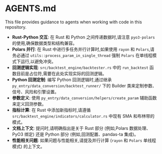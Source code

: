 # AGENTS.md

This file provides guidance to agents when working with code in this repository.

- **Rust-Python 交互**: 在 Rust 和 Python 之间传递数据时,请注意 `pyo3-polars` 的使用,确保数据类型和结构兼容。
- **Polars 并行**: 在 Rust 中进行多任务并行计算时,如果使用 `rayon` 和 `Polars`,请务必通过 `utils::process_param_in_single_thread` 强制 `Polars` 在单线程模式下运行,以避免冲突。
- **回测逻辑实现**: `src/backtest_engine/backtester.rs` 中的 `run_backtest` 函数目前是占位符,需要在此处实现实际的回测逻辑。
- **Python 回测定制**: 编写 Python 回测逻辑时,通过继承 `py_entry/data_conversion/backtest_runner/` 下的 Builder 类来定制参数、信号、风险和引擎设置。
- **参数定义**: 使用 `py_entry/data_conversion/helpers/create_param` 辅助函数来定义回测参数。
- **指标计算**: 在 Rust 中添加新指标时,请遵循 `src/backtest_engine/indicators/calculator.rs` 中现有 SMA 和布林带的模式。
- **文档上下文**: 提问时,请明确指出是关于 Rust 部分 (例如,Polars 数据处理、PyO3 绑定) 还是 Python 部分 (例如,回测配置、pandas-ta 集成)。
- **性能相关问题**: 如果问题与性能相关,请提及并行计算 (`rayon` 和 `Polars` 单线程模式) 的上下文。
